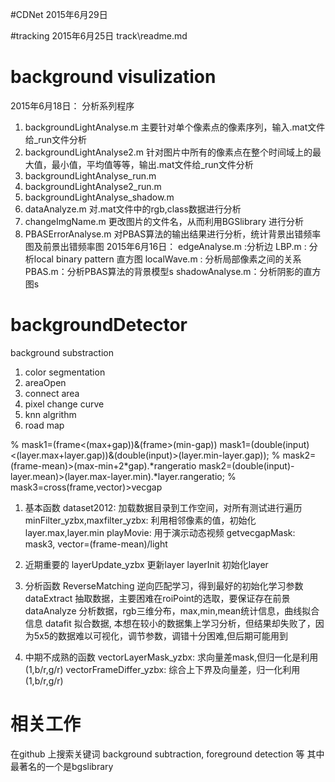 #CDNet
2015年6月29日

#tracking 
2015年6月25日
track\readme.md
# background visulization
2015年6月18日： 分析系列程序
1. backgroundLightAnalyse.m 主要针对单个像素点的像素序列，输入.mat文件给_run文件分析
2. backgroundLightAnalyse2.m
针对图片中所有的像素点在整个时间域上的最大值，最小值，平均值等等，输出.mat文件给_run文件分析
3. backgroundLightAnalyse_run.m
4. backgroundLightAnalyse2_run.m
5. backgroundLightAnalyse_shadow.m 
6. dataAnalyze.m 对.mat文件中的rgb,class数据进行分析
7. changeImgName.m 更改图片的文件名，从而利用BGSlibrary 进行分析
8. PBASErrorAnalyse.m 对PBAS算法的输出结果进行分析，统计背景出错频率图及前景出错频率图
2015年6月16日：
edgeAnalyse.m  :分析边
LBP.m  : 分析local binary pattern 直方图
localWave.m : 分析局部像素之间的关系
PBAS.m：分析PBAS算法的背景模型s
shadowAnalyse.m：分析阴影的直方图s


# backgroundDetector

background substraction

1. color segmentation
2. areaOpen
3. connect area
4. pixel change curve
5. knn algrithm
6. road map


% mask1=(frame<(max+gap))&(frame>(min-gap))
	mask1=(double(input)<(layer.max+layer.gap))&(double(input)>(layer.min-layer.gap));
% mask2=(frame-mean)>(max-min+2*gap).*rangeratio
	mask2=(double(input)-layer.mean)>(layer.max-layer.min).*layer.rangeratio;
% mask3=cross(frame,vector)>vecgap

1. 基本函数
	dataset2012:	加载数据目录到工作空间，对所有测试进行遍历
	minFilter_yzbx,maxfilter_yzbx:	利用相邻像素的值，初始化layer.max,layer.min
	playMovie:	用于演示动态视频
	getvecgapMask: mask3, vector=(frame-mean)/light

2. 近期重要的
	layerUpdate_yzbx	更新layer
	layerInit	初始化layer
	
3. 分析函数
	ReverseMatching 逆向匹配学习，得到最好的初始化学习参数
	dataExtract 抽取数据，主要困难在roiPoint的选取，要保证存在前景
	dataAnalyze 分析数据，rgb三维分布，max,min,mean统计信息，曲线拟合信息
	datafit 拟合数据, 本想在较小的数据集上学习分析，但结果却失败了，因为5x5的数据难以可视化，调节参数，调错十分困难,但后期可能用到
	
3. 中期不成熟的函数
	vectorLayerMask_yzbx: 求向量差mask,但归一化是利用(1,b/r,g/r)
	vectorFrameDiffer_yzbx:	综合上下界及向量差，归一化利用(1,b/r,g/r)

# 相关工作
在github 上搜索关键词 background subtraction, foreground detection 等
其中最著名的一个是bgslibrary
	
	
